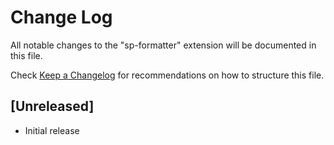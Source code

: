 # Change Log

All notable changes to the "sp-formatter" extension will be documented in this file.

Check [Keep a Changelog](http://keepachangelog.com/) for recommendations on how to structure this file.

## [Unreleased]

- Initial release